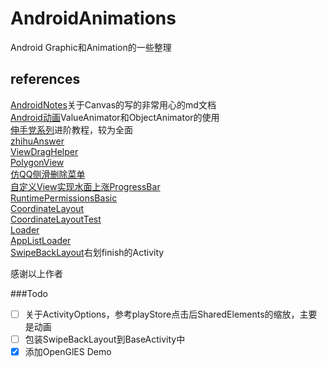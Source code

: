 # AndroidAnimations
Android Graphic和Animation的一些整理


## references 
[AndroidNotes](https://github.com/GcsSloop/AndroidNote)关于Canvas的写的非常用心的md文档<br/>
[Android动画](http://blog.csdn.net/yegongheng/article/details/38435553)ValueAnimator和ObjectAnimator的使用<br/>
[伸手党系列](http://www.jianshu.com/p/13e975622b57)进阶教程，较为全面<br/>
[zhihuAnswer](https://github.com/mutexliu/ZhihuAnswer)<br/>
[ViewDragHelper](https://github.com/flavienlaurent/flavienlaurent.com)<br/>
[PolygonView](https://github.com/jiangzehui/polygonsview)<br/>
[仿QQ侧滑删除菜单](https://github.com/fanrunqi/SwipeLayout)<br/>
[自定义View实现水面上涨ProgressBar](https://github.com/sheng-xiaoya/360FloatWindow)<br/>
[RuntimePermissionsBasic](https://github.com/googlesamples/android-RuntimePermissionsBasic)<br/>
[CoordinateLayout](http://saulmm.github.io/mastering-coordinator)<br/>
[CoordinateLayoutTest](http://www.wangchenlong.org/2016/03/22/1603/228-coordinator-layout-first/)<br/>
[Loader](https://medium.com/google-developers/making-loading-data-on-android-lifecycle-aware-897e12760832#.y6t5axsfw)<br/>
[AppListLoader](https://github.com/alexjlockwood/adp-applistloader)<br/>
[SwipeBackLayout](https://github.com/ikew0ng/SwipeBackLayout)右划finish的Activity<br/>

感谢以上作者


###Todo
- [ ] 关于ActivityOptions，参考playStore点击后SharedElements的缩放，主要是动画
- [ ] 包装SwipeBackLayout到BaseActivity中
- [X] 添加OpenGlES Demo
~~~~
